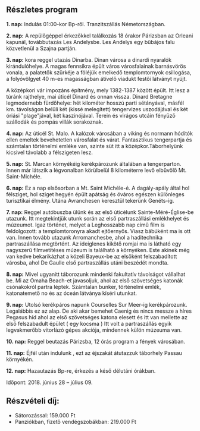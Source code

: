 ## Részletes program

**1. nap:** Indulás 01:00-kor Bp-ről. Tranzitszállás Németországban.

**2. nap:** A repülőgéppel érkezőkkel találkozás 18 órakor Párizsban az Orleani kapunál, továbbutazás Les Andelysbe. Les Andelys egy bűbájos falu közvetlenül a Szajna partján.

**3. nap:** kora reggel utazás Dinarba. Dinan városa a dinardi nyaralók kirándulóhelye. A magas fennsíkra épült város városfalainak barnásvörös vonala, a palatetők szürkéje a föléjük emelkedő templomtornyok csillogása, a folyóvölgyet 40 m-es magasságban átívelő viadukt festői látványt nyújt.

A középkori vár impozáns építmény, mely 1382-1387 között épült. Itt lesz a túránk rajthelye, mai úticél Dinard és onnan vissza. Dinard Bretagne legmodernebb fürdőhelye: hét kilométer hosszú parti sétányával, másfél km. távolságon belüli két (kissé melegített) tengervizes uszodájával és két óriási "plage"jával, két kaszinójával. Terein és virágos utcáin fényűző szállodák és pompás villák sorakoznak.

**4. nap:** Az úticél St. Malo. A kalózok városában a viking és normann hódítók ellen emeltek bevehetetlen városfalat és várat. Fantasztikus tengerpartja és számtalan történelmi emléke van, szinte süt itt a középkor.Táborhelyünk kicsivel távolabb a félszigeten lesz.

**5. nap:** St. Marcan környékéig kerékpározunk általában a tengerparton. Innen már látszik a légvonalban körülbelül 8 kilométerre levő elbűvölő Mt. Saint-Michéle.

**6. nap:** Ez a nap elsősorban a Mt. Saint Michéle-é. A dagály-apály által hol félsziget, hol sziget hegyén épült apátság és óváros egészen különleges turisztikai élmény. Utána Avranchesen keresztül tekerünk Genéts-ig.

**7. nap:** Reggel autóbuszba ülünk és az első úticélunk Sainte-Méré-Église-be utazunk. Itt megtekintjük utunk során az első partraszállási emlékhelyet és múzeumot. Igaz történet, melyet a Leghosszabb nap című film is feldolgozott: a templomtoronyra akadt ejtőernyős. Viasz bábúként ma is ott van. Innen tovább utazunk Arromanchesbe, ahol a haditechnika partraszállása megtörtént. Az ideiglenes kikötő romjai ma is látható egy nagyszerű filmvetítéses múzeum is található a környéken. Este akinek még van kedve bekarikázhat a közeli Bayeux-be az elsőként felszabadított városba, ahol De Gaulle első partraszállás utáni beszédét mondta.

**8. nap:** Mivel ugyanitt táborozunk mindenki fakultatív távolságot vállalhat be. Mi az Omaha Beach-et javasoljuk, ahol az első szövetséges katonák csónakokról partra léptek. Számtalan bunker, történelmi emlék, katonatemető no és az óceán látványa kíséri utunkat.

**9. nap:** Utolsó kerékpáros napunk Courselles Sur Meer-ig kerékpározunk. Legalábbis ez az alap. De aki akar bemehet Caenig és nincs messze a híres Pegasus híd ahol az első szövetséges katona elesett és itt van mellette az első felszabadult épület ( egy kocsma ) Itt volt a partraszállás egyik legvakmerőbb vitorlázó gépes akciója, mindennek külön múzeuma van.

**10. nap:** Reggel beutazás Párizsba, 12 órás program a fények városában.

**11. nap:** Éjfél után indulunk , ezt az éjszakát átutazzuk táborhely Passau környékén.

**12. nap:** Hazautazás Bp-re, érkezés a késő délutáni órákban.

Időpont: 2018. június 28 – július 09.


## Részvételi díj:

*   Sátorozással: 159.000 Ft
*   Panziókban, fizető vendégszobákban: 219.000 Ft


